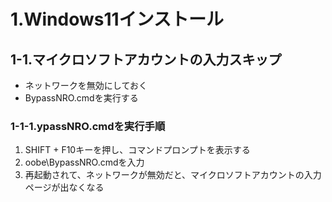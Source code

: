 # 1.Windows11インストール

## 1-1.マイクロソフトアカウントの入力スキップ

* ネットワークを無効にしておく
* BypassNRO.cmdを実行する

### 1-1-1.ypassNRO.cmdを実行手順

1. SHIFT + F10キーを押し、コマンドプロンプトを表示する
2. oobe\BypassNRO.cmdを入力
3. 再起動されて、ネットワークが無効だと、マイクロソフトアカウントの入力ページが出なくなる